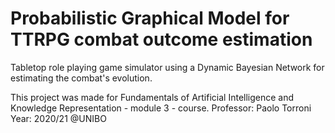 # Probabilistic Graphical Model for TTRPG combat outcome estimation

Tabletop role playing game simulator using a Dynamic Bayesian Network for estimating the combat's evolution. 

This project was made for Fundamentals of Artificial Intelligence and Knowledge Representation - module 3 - course.
Professor: Paolo Torroni
Year: 2020/21
@UNIBO


